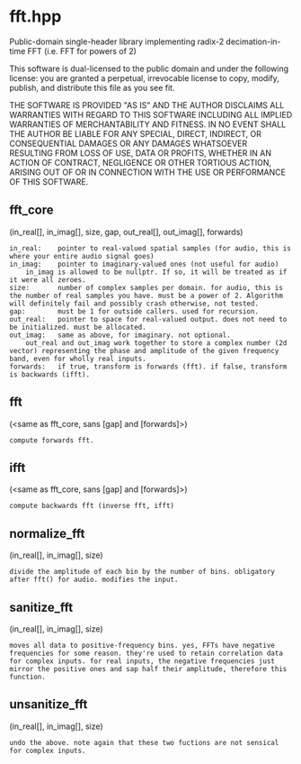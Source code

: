 # fft.hpp

Public-domain single-header library implementing radix-2 decimation-in-time FFT (i.e. FFT for powers of 2)

This software is dual-licensed to the public domain and under the following
license: you are granted a perpetual, irrevocable license to copy, modify,
publish, and distribute this file as you see fit.

THE SOFTWARE IS PROVIDED "AS IS" AND THE AUTHOR DISCLAIMS ALL WARRANTIES WITH
REGARD TO THIS SOFTWARE INCLUDING ALL IMPLIED WARRANTIES OF MERCHANTABILITY AND
FITNESS. IN NO EVENT SHALL THE AUTHOR BE LIABLE FOR ANY SPECIAL, DIRECT,
INDIRECT, OR CONSEQUENTIAL DAMAGES OR ANY DAMAGES WHATSOEVER RESULTING FROM LOSS
OF USE, DATA OR PROFITS, WHETHER IN AN ACTION OF CONTRACT, NEGLIGENCE OR OTHER
TORTIOUS ACTION, ARISING OUT OF OR IN CONNECTION WITH THE USE OR PERFORMANCE OF
THIS SOFTWARE.

## fft_core

(in_real[], in_imag[], size, gap, out_real[], out_imag[], forwards)

    in_real:    pointer to real-valued spatial samples (for audio, this is where your entire audio signal goes)
    in_imag:    pointer to imaginary-valued ones (not useful for audio)
        in_imag is allowed to be nullptr. If so, it will be treated as if it were all zeroes.
    size:       number of complex samples per domain. for audio, this is the number of real samples you have. must be a power of 2. Algorithm will definitely fail and possibly crash otherwise, not tested.
    gap:        must be 1 for outside callers. used for recursion.
    out_real:   pointer to space for real-valued output. does not need to be initialized. must be allocated.
    out_imag:   same as above, for imaginary. not optional.
        out_real and out_imag work together to store a complex number (2d vector) representing the phase and amplitude of the given frequency band, even for wholly real inputs.
    forwards:   if true, transform is forwards (fft). if false, transform is backwards (ifft).

## fft

(<same as fft_core, sans [gap] and [forwards]>)

    compute forwards fft.

## ifft

(<same as fft_core, sans [gap] and [forwards]>)

    compute backwards fft (inverse fft, ifft)

## normalize_fft

(in_real[], in_imag[], size)

    divide the amplitude of each bin by the number of bins. obligatory after fft() for audio. modifies the input.

## sanitize_fft

(in_real[], in_imag[], size)

    moves all data to positive-frequency bins. yes, FFTs have negative frequencies for some reason. they're used to retain correlation data for complex inputs. for real inputs, the negative frequencies just mirror the positive ones and sap half their amplitude, therefore this function.

## unsanitize_fft

(in_real[], in_imag[], size)

    undo the above. note again that these two fuctions are not sensical for complex inputs.
